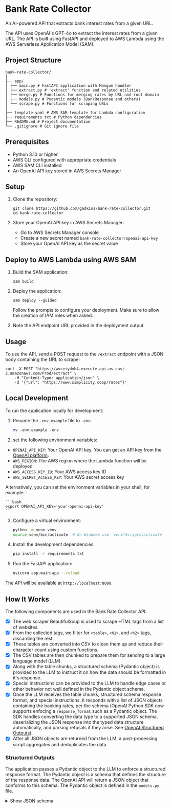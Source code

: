 # Bank Rate Collector

An AI-powered API that extracts bank interest rates from a given URL.  

The API uses OpenAI's GPT-4o to extract the interest rates from a given URL. The API is built using FastAPI and deployed to AWS Lambda using the AWS Serverless Application Model (SAM).

## Project Structure

```
bank-rate-collector/
│
├── app/
│ ├── main.py # FastAPI application with Mangum handler
│ ├── extract.py # 'extract' function and related utilities
│ ├── merge.py # Functions for merging rates by URL and root domain
│ ├── models.py # Pydantic models (BankResponse and others)
│ └── scrape.py # Functions for scraping URLs
│
├── template.yaml # AWS SAM template for Lambda configuration
├── requirements.txt # Python dependencies
├── README.md # Project documentation
└── .gitignore # Git ignore file

```

## Prerequisites

- Python 3.10 or higher
- AWS CLI configured with appropriate credentials
- AWS SAM CLI installed
- An OpenAI API key stored in AWS Secrets Manager

## Setup

1. Clone the repository:
   ```
   git clone https://github.com/gadkins/bank-rate-collector.git
   cd bank-rate-collector
   ```

2. Store your OpenAI API key in AWS Secrets Manager:
   - Go to AWS Secrets Manager console
   - Create a new secret named `bank-rate-collector/openai-api-key`
   - Store your OpenAI API key as the secret value

## Deploy to AWS Lambda using AWS SAM

1. Build the SAM application:
   ```
   sam build
   ```

2. Deploy the application:
   ```
   sam deploy --guided
   ```
   Follow the prompts to configure your deployment. Make sure to allow the creation of IAM roles when asked.

3. Note the API endpoint URL provided in the deployment output.

## Usage

To use the API, send a POST request to the `/extract` endpoint with a JSON body containing the URL to scrape:

```
curl -X POST "https://wvceiydmh4.execute-api.us-east-2.amazonaws.com/Prod/extract" \
    -H "Content-Type: application/json" \
    -d '{"url": "https://www.simplicity.coop/rates"}'
```

## Local Development

To run the application locally for development:

1. Rename the `.env.example` file to `.env`:
    ```bash
    mv .env.example .env
    ```

2. set the following environment variables:

- `OPENAI_API_KEY`: Your OpenAI API key. You can get an API key from the [OpenAI platform](https://platform.openai.com/api-keys).
- `AWS_REGION`: The AWS region where the Lambda function will be deployed
- `AWS_ACCESS_KEY_ID`: Your AWS access key ID
- `AWS_SECRET_ACCESS_KEY`: Your AWS secret access key

Alternatively, you can set the environment variables in your shell, for example: `

    ```bash
    export OPENAI_API_KEY='your-openai-api-key'
    ```

3. Configure a virtual environment:
   ```bash
   python -m venv venv
   source venv/bin/activate  # On Windows use `venv\Scripts\activate`
   ```

4. Install the development dependencies:
   ```bash
   pip install -r requirements.txt
   ```

5. Run the FastAPI application:
   ```bash
   uvicorn app.main:app --reload
   ```

The API will be available at `http://localhost:8000`.

## How It Works

The following components are used in the Bank Rate Collector API:

- [x] The web scraper BeautifulSoup is used to scrape HTML tags from a list of websites.
- [x] From the collected tags, we filter for `<table>`, `<h1>`, and `<h2>` tags, discarding the rest.
- [x] These tables are converted into CSV to clean them up and reduce their character count using custom functions.  
- [x] The CSV tables are then chunked to prepare them for sending to a large language model (LLM).
- [x] Along with the table chunks, a structured schema (Pydantic object) is provided to the LLM to instruct it on how the data should be formatted in it's response.
- [x] Special instructions can be provided to the LLM to handle edge cases or other behavior not well defined in the Pydantic object schema.
- [x] Once the LLM receives the table chunks, structured schema response format, and special instructions, it responds with a list of JSON objects containing the banking rates, per the schema (OpenAI Python SDK now supports enfocing a `response_format` such as a Pydantic object. The SDK handles converting the data type to a supported JSON schema, deserializing the JSON response into the typed data structure automatically, and parsing refusals if they arise. See [OpenAI Structured Outputs](https://platform.openai.com/docs/guides/structured-outputs)).
- [x] After all JSON objects are returned from the LLM, a post-processing script aggregates and deduplicates the data.

### Structured Outputs

The application passes a Pydantic object to the LLM to enforce a structured response format. The Pydantic object is a schema that defines the structure of the response data. The OpenAI API will return a JSON object that conforms to this schema. The Pydantic object is defined in the `models.py` file.

<details>
  <summary>Show JSON schema</summary>

```json
{
    "type": "object",
    "properties": {
        "bankDomain": {
            "type": "string",
            "description": "The domain of the bank to which these account types belong."
        },
        "checkingAccounts": {
            "type": "array",
            "items": {
                "type": "object",
                "properties": {
                    "name": {
                        "type": "string",
                        "description": "The name of the checking account, e.g. Interest Checking, Senior Advantage Checking, etc."
                    },
                    "interestRate": {
                        "type": "number",
                        "description": "The interest rate of the checking account, if any."
                    },
                    "annualPercentageYield": {
                        "type": "number",
                        "description": "The annual percentage yield (APY) of the checking account."
                    },
                    "minimumBalanceToObtainAPY": {
                        "type": "number",
                        "description": "The minimum balance to obtain the annual percentage yield (APY)."
                    },
                    "minimumBalanceToOpen": {
                        "type": "number",
                        "description": "The minimum balance to open the checking account."
                    },
                    "minimumDailyBalance": {
                        "type": "number",
                        "description": "The minimum daily balance of the checking account to obtain APY or avoid fees."
                    },
                    "dividendRate": {
                        "type": "number",
                        "description": "The dividend rate of the checking account, if any."
                    },
                    "dividendFrequency": {
                        "type": "string",
                        "description": "The frequency at which dividends are paid, if at all, e.g. monthly, quarterly, annually, etc."
                    }
                },
                "required": [
                    "name",
                    "annualPercentageYield"
                ]
            }
        },
        "savingsAccounts": {
            "type": "array",
            "items": {
                "type": "object",
                "properties": {
                    "name": {
                        "type": "string",
                        "description": "The name of the savings account, e.g. Partnership Savings, Statement Savings, etc."
                    },
                    "interestRate": {
                        "type": "number",
                        "description": "The interest rate of the savings account, if any."
                    },
                    "annualPercentageYield": {
                        "type": "number",
                        "description": "The annual percentage yield (APY) of the savings account."
                    },
                    "minimumBalanceToObtainAPY": {
                        "type": "number",
                        "description": "The minimum balance to obtain the annual percentage yield (APY)."
                    },
                    "minimumBalanceToOpen": {
                        "type": "number",
                        "description": "The minimum balance to open the savings account."
                    },
                    "minimumDailyBalance": {
                        "type": "number",
                        "description": "The minimum daily balance of the savings account to obtain APY or avoid fees."
                    },
                    "dividendRate": {
                        "type": "number",
                        "description": "The dividend rate of the checking account, if any."
                    },
                    "dividendFrequency": {
                        "type": "string",
                        "description": "The frequency at which dividends are paid, if at all, e.g. monthly, quarterly, annually, etc."
                    },
                    "required": [
                        "name",
                        "annualPercentageYield"
                    ]
                }
            },
            "moneyMarketAccounts": {
                "type": "array",
                "items": {
                    "type": "object",
                    "properties": {
                        "name": {
                            "type": "string",
                            "description": "The name or tier of money market account, e.g. Tier 1 ($0.01 - $9,999.99), etc."
                        },
                        "interestRate": {
                            "type": "number",
                            "description": "The interest rate of the savings account, if any."
                        },
                        "annualPercentageYield": {
                            "type": "number",
                            "description": "The annual percentage yield (APY) of the savings account."
                        },
                        "minimumBalanceToObtainAPY": {
                            "type": "number",
                            "description": "The minimum balance to obtain the annual percentage yield (APY)."
                        },
                        "dividendRate": {
                            "type": "number",
                            "description": "The dividend rate of the checking account, if any."
                        },
                        "dividendFrequency": {
                            "type": "string",
                            "description": "The frequency at which dividends are paid, if at all, e.g. monthly, quarterly, annually, etc."
                        },
                        "minimumBalanceToOpen": {
                            "type": "number",
                            "description": "The minimum balance to open the savings account."
                        },
                        "minimumDailyBalance": {
                            "type": "number",
                            "description": "The minimum daily balance of the savings account to obtain APY or avoid fees."
                        }
                    },
                    "required": [
                        "name",
                        "annualPercentageYield"
                    ]
                }
            },
            "certificatesOfDeposit": {
                "type": "array",
                "items": {
                    "type": "object",
                    "properties": {
                        "term": {
                            "type": "string",
                            "description": "The term of the certificate of deposit, e.g. 6 months, 12 months, etc."
                        },
                        "interestRate": {
                            "type": "number",
                            "description": "The interest rate of the certificate of deposit, if any."
                        },
                        "annualPercentageYield": {
                            "type": "number",
                            "description": "The annual percentage yield (APY) of the certificate of deposit."
                        },
                        "minimumBalanceToObtainAPY": {
                            "type": "number",
                            "description": "The minimum balance to obtain the annual percentage yield (APY)."
                        },
                        "minimumBalanceToOpen": {
                            "type": "number",
                            "description": "The minimum balance to open the certificate of deposit."
                        },
                        "minimumDailyBalance": {
                            "type": "number",
                            "description": "The minimum daily balance of the certificate of deposit to obtain APY or avoid fees."
                        }
                    },
                    "required": [
                        "term",
                        "annualPercentageYield"
                    ]
                }
            },
            "individualRetirementAccounts": {
                "type": "array",
                "items": {
                    "type": "object",
                    "properties": {
                        "term": {
                            "type": "string",
                            "description": "The term of the individual retirement account, e.g. 7 months, 12 months, etc."
                        },
                        "interestRate": {
                            "type": "number",
                            "description": "The interest rate of the individual retirement account, if any."
                        },
                        "annualPercentageYield": {
                            "type": "number",
                            "description": "The annual percentage yield (APY) of the individual retirement account."
                        },
                        "minimumBalanceToObtainAPY": {
                            "type": "number",
                            "description": "The minimum balance to obtain the annual percentage yield (APY)."
                        },
                        "minimumBalanceToOpen": {
                            "type": "number",
                            "description": "The minimum balance to open the individual retirement account."
                        },
                        "minimumDailyBalance": {
                            "type": "number",
                            "description": "The minimum daily balance of the individual retirement account to obtain APY or avoid fees."
                        }
                    },
                    "required": [
                        "term",
                        "annualPercentageYield"
                    ]
                }
            },
            "loans": {
                "type": "array",
                "items": {
                    "type": "object",
                    "properties": {
                        "name": {
                            "type": "string",
                            "description": "The name of the loan, e.g. Auto Loan, Student Loan, 30-Year Fixed Rate Mortgage, etc."
                        },
                        "term": {
                            "anyOf": [
                                {
                                    "type": "integer"
                                },
                                {
                                    "type": "string"
                                }
                            ],
                            "description": "The term of the loan, e.g. 1-3 years, 7 years, etc."
                        },
                        "annualPercentageRate": {
                            "type": "number",
                            "description": "The Annual Percentage Rate (APR) of the loan. APR is the interest rate plus additional fees charged by the lender."
                        },
                        "minimumPayment": {
                            "type": "number",
                            "description": "The required minimum monthly payment for the loan."
                        },
                        "maximumLoanAmount": {
                            "type": "number",
                            "description": "The maximum loan amount that can be borrowed as a percentage of the collateral value."
                        },
                        "paymentPer1000Dollars": {
                            "type": "number",
                            "description": "The amount the borrower would pay per month for every $1,000 borrowed."
                        }
                    },
                    "required": [
                        "name",
                        "annualPercentageRate"
                    ]
                }
            },
            "creditCards": {
                "type": "array",
                "items": {
                    "type": "object",
                    "properties": {
                        "name": {
                            "type": "string",
                            "description": "The name of the credit card, if applicable, e.g. Visa Platinum, Mastercard Gold, etc."
                        },
                        "annualPercentageRate": {
                            "type": "number",
                            "description": "The Annual Percentage Rate (APR) of the loan. APR is the interest rate plus additional fees charged by the lender."
                        },
                        "annualFee": {
                            "type": "number",
                            "description": "The annual fee charged by the credit card provider."
                        },
                        "doesEarnRewards": {
                            "type": "boolean",
                            "description": "Indicates whether the credit card earns rewards or not."
                        }
                    },
                    "required": [
                        "annualPercentageRate",
                        "annualFee"
                    ]
                }
            },
            "fees": {
                "type": "array",
                "items": {
                    "type": "object",
                    "properties": {
                        "name": {
                            "type": "string",
                            "description": "The name of the fee, e.g. Overdraft Fee, Wire Transfer Fee, etc."
                        },
                        "feeAmount": {
                            "type": "number",
                            "description": "The fee amount."
                        },
                        "feeUnit": {
                            "type": "string",
                            "description": "The unit of the fee amount, e.g. 'per hour', 'per month', 'per ten', '%', etc."
                        },
                        "oneTime": {
                            "type": "boolean",
                            "description": "Indicates if the fee is a one-time fee."
                        },
                        "recurringInterval": {
                            "type": "string",
                            "description": "The interval for recurring fees, e.g. 'monthly', 'annually', etc. (if applicable).",
                            "enum": ["daily", "weekly", "monthly", "annually"]
                        }
                    },
                    "required": [
                        "name",
                        "feeAmount",
                        "feeUnit"
                    ],
                    "anyOf": [
                        {
                            "required": ["oneTime"]
                        },
                        {
                            "required": ["recurringInterval"]
                        }
                    ]
                }
            }
        }
    }
}
```
</details>
